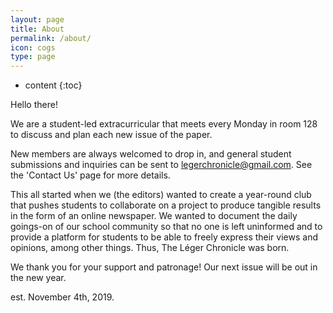 ```yaml
---
layout: page
title: About
permalink: /about/
icon: cogs
type: page
---
```


* content
{:toc}

Hello there!

We are a student-led extracurricular that meets every Monday in room 128 to discuss and plan each new issue of the paper.

New members are always welcomed to drop in, and general student submissions and inquiries can be sent to legerchronicle@gmail.com. See the 'Contact Us' page for more details.

This all started when we (the editors) wanted to create a year-round club that pushes students to collaborate on a project to produce tangible results in the form of an online newspaper. We wanted to document the daily goings-on of our school community so that no one is left uninformed and to provide a platform for students to be able to freely express their views and opinions, among other things. Thus, The Léger Chronicle was born. 

We thank you for your support and patronage! Our next issue will be out in the new year. 

est. November 4th, 2019.
